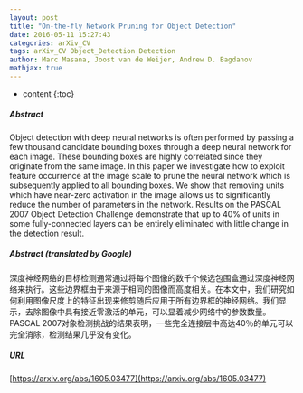 ```yaml
---
layout: post
title: "On-the-fly Network Pruning for Object Detection"
date: 2016-05-11 15:27:43
categories: arXiv_CV
tags: arXiv_CV Object_Detection Detection
author: Marc Masana, Joost van de Weijer, Andrew D. Bagdanov
mathjax: true
---
```


* content
{:toc}

##### Abstract
Object detection with deep neural networks is often performed by passing a few thousand candidate bounding boxes through a deep neural network for each image. These bounding boxes are highly correlated since they originate from the same image. In this paper we investigate how to exploit feature occurrence at the image scale to prune the neural network which is subsequently applied to all bounding boxes. We show that removing units which have near-zero activation in the image allows us to significantly reduce the number of parameters in the network. Results on the PASCAL 2007 Object Detection Challenge demonstrate that up to 40% of units in some fully-connected layers can be entirely eliminated with little change in the detection result.

##### Abstract (translated by Google)
深度神经网络的目标检测通常通过将每个图像的数千个候选包围盒通过深度神经网络来执行。这些边界框由于来源于相同的图像而高度相关。在本文中，我们研究如何利用图像尺度上的特征出现来修剪随后应用于所有边界框的神经网络。我们显示，去除图像中具有接近零激活的单元，可以显着减少网络中的参数数量。 PASCAL 2007对象检测挑战的结果表明，一些完全连接层中高达40％的单元可以完全消除，检测结果几乎没有变化。

##### URL
[https://arxiv.org/abs/1605.03477](https://arxiv.org/abs/1605.03477)

